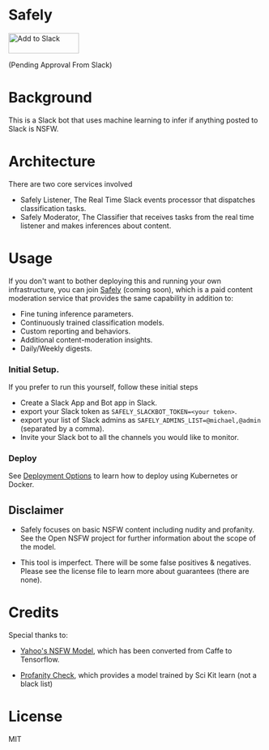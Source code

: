 # Safely    


<a href="https://slack.com/oauth/authorize?scope=incoming-webhook,bot&client_id=115805408818.512365107591">
    <img alt="Add to Slack" height="40" width="139" src="https://platform.slack-edge.com/img/add_to_slack.png" 
    srcset="https://platform.slack-edge.com/img/add_to_slack.png 1x, https://platform.slack-edge.com/img/add_to_slack@2x.png 2x" />
</a>

(Pending Approval From Slack)

# Background

This is a Slack bot that uses machine learning to infer if anything posted to Slack is NSFW. 


# Architecture

There are two core services involved

- Safely Listener, The Real Time Slack events processor that dispatches classification tasks. 
- Safely Moderator, The Classifier that receives tasks from the real time listener and makes inferences about content.


# Usage

If you don't want to bother deploying this and running your own infrastructure, you can join 
[Safely](http://safely.chat/) (coming soon), which is a paid content moderation service that provides the 
same capability in addition to:
 
 - Fine tuning inference parameters.
 - Continuously trained classification models.
 - Custom reporting and behaviors.
 - Additional content-moderation insights.
 - Daily/Weekly digests. 


### Initial Setup.
If you prefer to run this yourself, follow these initial steps

- Create a Slack App and Bot app in Slack.
- export your Slack token as `SAFELY_SLACKBOT_TOKEN=<your token>`.
- export your list of Slack admins as `SAFELY_ADMINS_LIST=@michael,@admin` (separated by a comma). 
- Invite your Slack bot to all the channels you would like to monitor.


### Deploy

See [Deployment Options](deploy.md) to learn how to deploy using Kubernetes or Docker.

    
## Disclaimer

- Safely focuses on basic NSFW content including nudity and profanity. See the Open NSFW
  project for further information about the scope of the model. 
  
- This tool is imperfect. There will be some false positives & negatives. Please see the license file to learn more
  about guarantees (there are none).


# Credits

Special thanks to:
 
 - [Yahoo's NSFW Model](https://github.com/yahoo/open_nsfw/), which has been converted from Caffe to 
Tensorflow.

-  [Profanity Check](https://github.com/vzhou842/profanity-check), which provides a model trained by Sci Kit learn 
(not a black list) 



# License
MIT